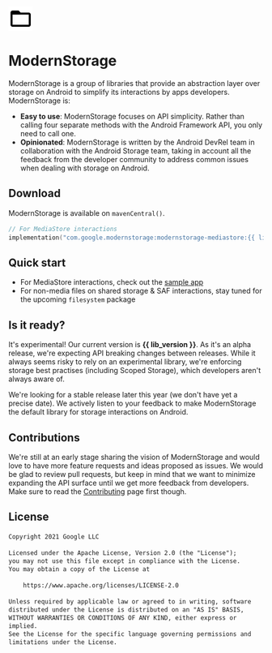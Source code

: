 ![ModernStorage](images/favicon.png)
# ModernStorage

ModernStorage is a group of libraries that provide an abstraction layer over storage on Android to
simplify its interactions by apps developers. ModernStorage is:

- **Easy to use**: ModernStorage focuses on API simplicity. Rather than calling four separate methods with the Android Framework API, you only need to call one.
- **Opinionated**: ModernStorage is written by the Android DevRel team in collaboration with the Android Storage team, taking in account all the feedback from the developer community to address common issues when dealing with storage on Android.

## Download

ModernStorage is available on `mavenCentral()`.

```kotlin
// For MediaStore interactions
implementation("com.google.modernstorage:modernstorage-mediastore:{{ lib_version }}")
```

## Quick start

* For MediaStore interactions, check out the [sample app][sample_app]
* For non-media files on shared storage & SAF interactions, stay tuned for the upcoming `filesystem`
package

## Is it ready?
It's experimental! Our current version is **{{ lib_version }}**. As it's an alpha release, we're 
expecting API breaking changes between releases. While it always seems risky to rely on an 
experimental library, we're enforcing storage best practises (including Scoped Storage), which 
developers aren't always aware of.

We're looking for a stable release later this year (we don't have yet a precise date). We actively 
listen to your feedback to make ModernStorage the default library for storage interactions on 
Android.

## Contributions

We're still at an early stage sharing the vision of ModernStorage and would love to have more 
feature requests and ideas proposed as issues. We would be glad to review pull requests, but keep in
mind that we want to minimize expanding the API surface until we get more feedback from developers.
Make sure to read the [Contributing][contributing] page first though.

## License

```
Copyright 2021 Google LLC

Licensed under the Apache License, Version 2.0 (the "License");
you may not use this file except in compliance with the License.
You may obtain a copy of the License at

    https://www.apache.org/licenses/LICENSE-2.0

Unless required by applicable law or agreed to in writing, software
distributed under the License is distributed on an "AS IS" BASIS,
WITHOUT WARRANTIES OR CONDITIONS OF ANY KIND, either express or implied.
See the License for the specific language governing permissions and
limitations under the License.
```

[sample_app]: https://github.com/google/modernstorage/tree/main/sample/src/main/java/com/google/modernstorage/sample/mediastore/
[contributing]: https://github.com/google/modernstorage/blob/main/CONTRIBUTING.md